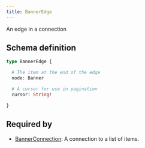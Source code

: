 ```yaml
---
title: BannerEdge
---
```


An edge in a connection

## Schema definition
```graphql
type BannerEdge {

  # The item at the end of the edge
  node: Banner 

  # A cursor for use in pagination
  cursor: String! 

}
```
## Required by
* [BannerConnection](graphql/schema/bannerconnection.md): A connection to a list of items.
